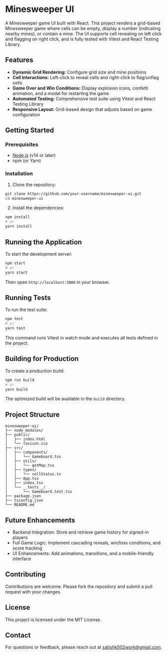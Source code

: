 # Minesweeper UI

A Minesweeper game UI built with React. This project renders a grid-based Minesweeper game where cells can be empty, display a number (indicating nearby mines), or contain a mine. The UI supports cell revealing on left click and flagging on right click, and is fully tested with Vitest and React Testing Library.

## Features

- **Dynamic Grid Rendering:** Configure grid size and mine positions
- **Cell Interactions:** Left-click to reveal cells and right-click to flag/unflag cells
- **Game Over and Win Conditions:** Display explosion icons, confetti animation, and a modal for restarting the game
- **Automated Testing:** Comprehensive test suite using Vitest and React Testing Library
- **Responsive Layout:** Grid-based design that adjusts based on game configuration

## Getting Started

### Prerequisites

- [Node.js](https://nodejs.org/) (v14 or later)
- npm (or Yarn)

### Installation

1. Clone the repository:
```bash
git clone https://github.com/your-username/minesweeper-ui.git
cd minesweeper-ui
```

2. Install the dependencies:
```bash
npm install
# or
yarn install
```

## Running the Application

To start the development server:
```bash
npm start
# or
yarn start
```

Then open `http://localhost:3000` in your browser.

## Running Tests

To run the test suite:
```bash
npm test
# or
yarn test
```

This command runs Vitest in watch mode and executes all tests defined in the project.

## Building for Production

To create a production build:
```bash
npm run build
# or
yarn build
```

The optimized build will be available in the `build` directory.

## Project Structure

```
minesweeper-ui/
├── node_modules/
├── public/
│   ├── index.html
│   └── favicon.ico
├── src/
│   ├── components/
│   │   └── Gameboard.tsx
│   ├── utils/
│   │   └── getMap.tsx
│   ├── types/
│   │   └── cellStatus.ts
│   ├── App.tsx
│   ├── index.tsx
│   └── __tests__/
│       └── Gameboard.test.tsx
├── package.json
├── tsconfig.json
└── README.md
```

## Future Enhancements

- Backend Integration: Store and retrieve game history for signed-in players
- Full Game Logic: Implement cascading reveals, win/loss conditions, and score tracking
- UI Enhancements: Add animations, transitions, and a mobile-friendly interface

## Contributing

Contributions are welcome. Please fork the repository and submit a pull request with your changes.

## License

This project is licensed under the MIT License.

## Contact

For questions or feedback, please reach out at satishk002work@gmail.com.

